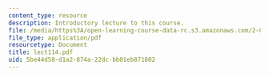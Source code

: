 ```yaml
---
content_type: resource
description: Introductory lecture to this course.
file: /media/https%3A/open-learning-course-data-rc.s3.amazonaws.com/2-067-advanced-structural-dynamics-and-acoustics-13-811-spring-2004/5be44d58d1a2874a22dcbb01eb871802_lect114.pdf
file_type: application/pdf
resourcetype: Document
title: lect114.pdf
uid: 5be44d58-d1a2-874a-22dc-bb01eb871802
---
```


